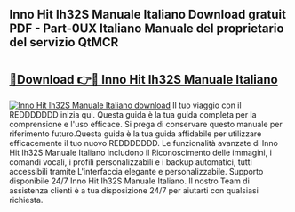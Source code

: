 ## Inno Hit Ih32S Manuale Italiano Download gratuit PDF - Part-0UX Italiano Manuale del proprietario del servizio QtMCR

# <h2><a href="http://dfajxn.blite.top/?on=Inno+Hit+Ih32S+Manuale+Italiano">🔗Download 👉🔴 Inno Hit Ih32S Manuale Italiano</a></h2>

[![Inno Hit Ih32S Manuale Italiano download](https://i.imgur.com/lujVjoI.png)](http://dfajxn.blite.top/?on=Inno+Hit+Ih32S+Manuale+Italiano)
Il tuo viaggio con il REDDDDDDD inizia qui. Questa guida è la tua guida completa per la comprensione e l'uso efficace. Si prega di conservare questo manuale per riferimento futuro.Questa guida è la tua guida affidabile per utilizzare efficacemente il tuo nuovo REDDDDDDD. Le funzionalità avanzate di Inno Hit Ih32S Manuale Italiano includono il Riconoscimento delle immagini, i comandi vocali, i profili personalizzabili e i backup automatici, tutti accessibili tramite L'interfaccia elegante e personalizzabile. Supporto disponibile 24/7 Inno Hit Ih32S Manuale Italiano. Il nostro Team di assistenza clienti è a tua disposizione 24/7 per aiutarti con qualsiasi richiesta.

